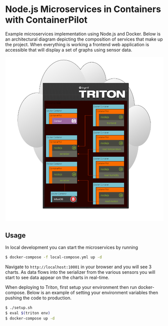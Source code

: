 # Node.js Microservices in Containers with ContainerPilot

Example microservices implementation using Node.js and Docker. Below is an architectural diagram depicting the composition of services that make up the project. When everything is working a frontend web application is accessible that will display a set of graphs using sensor data.

![](./project_overview.png)

## Usage

In local development you can start the microservices by running 

```sh
$ docker-compose -f local-compose.yml up -d
```

Navigate to `http://localhost:10001` in your browser and you will see 3 charts. As data flows into the serializer from the various sensors you will start to see data appear on the charts in real-time.

When deploying to Triton, first setup your environment then run docker-compose. Below is an example of setting your environment variables then pushing the code to production.

```sh
$ ./setup.sh
$ eval $(triton env)
$ docker-compose up -d
```
